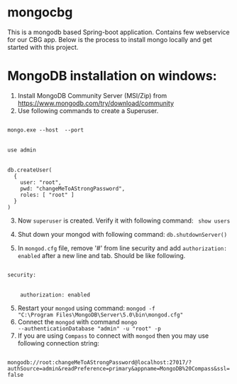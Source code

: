 # mongocbg

This is a mongodb based Spring-boot application. Contains few webservice for our CBG app. Below is the process to install mongo locally and get started with this project.

# MongoDB installation on windows:
1. Install MongoDB Community Server (MSI/Zip) from https://www.mongodb.com/try/download/community
2. Use following commands to create a Superuser.
<p>
<code>
mongo.exe --host <HOSTNAME> --port <PORT>
</code>
<br>
<code>
use admin
</code>
<br>
<code>
db.createUser(
  {
    user: "root",
    pwd: "changeMeToAStrongPassword",
    roles: [ "root" ]
  }
)
</code>
</p>

3. Now `superuser` is created. Verify it with following command: <code> show users </code>
4. Shut down your mongod with following command: <code>db.shutdownServer() </code>


3. In `mongod.cfg` file, remove '#' from line security and add `authorization: enabled` after a new line and tab. Should be like following.
<p>
<code>
security:
</code>
<br>
<code>
&nbsp;&nbsp;&nbsp;&nbsp;authorization: enabled
</code>
</p>

5. Restart your `mongod` using command: <code>mongod -f "C:\Program Files\MongoDB\Server\5.0\bin\mongod.cfg"</code>
6. Connect the `mongod` with command <code>mongo --authenticationDatabase "admin" -u "root" -p</code>
7. If you are using `Compass` to connect with `mongod` then you may use following connection string:
<code>
mongodb://root:changeMeToAStrongPassword@localhost:27017/?authSource=admin&readPreference=primary&appname=MongoDB%20Compass&ssl=false
</code>
